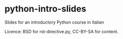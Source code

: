 # python-intro-slides
Slides for an introductory Python course in italian

Licence: BSD for rst-directive.py, CC-BY-SA for content.
